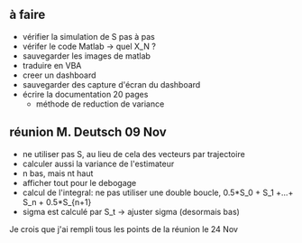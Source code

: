## à faire

* vérifier la simulation de S pas à pas
* vérifer le code Matlab -> quel X_N ?
* sauvegarder les images de matlab
* traduire en VBA
* creer un dashboard
* sauvegarder des capture d'écran du dashboard
* écrire la documentation 20 pages
  + méthode de reduction de variance

## réunion M. Deutsch 09 Nov

* ne utiliser pas S, au lieu de cela des vecteurs par trajectoire
* calculer aussi la variance de l'estimateur
* n bas, mais nt haut
* afficher tout pour le debogage
* calcul de l'integral: ne pas utiliser une double boucle, 0.5\*S_0 + S_1 +...+ S_n + 0.5\*S_{n+1}
* sigma est calculé par S_t -> ajuster sigma (desormais bas)

Je crois que j'ai rempli tous les points de la réunion le 24 Nov
